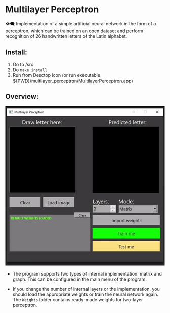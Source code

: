 # Multilayer Perceptron
👁️‍🗨️ Implementation of a simple artificial neural network in the form of a perceptron, which can be trained on an open dataset and perform recognition of 26 handwritten letters of the Latin alphabet.

## Install:
1. Go to /src
2. Do ```make install```
3. Run from Desctop icon (or run executable ${PWD}/multilayer_perceptron/MultilayerPerceptron.app)

## Overview:

![Guess_letter](img/guess_letter.gif)

* The program supports two types of internal implementation: matrix and graph. This can be configured in the main menu of the program.
  
* If you change the number of internal layers or the implementation, you should load the appropriate weights or train the neural network again. The ```Weights``` folder contains ready-made weights for two-layer perceptron.
